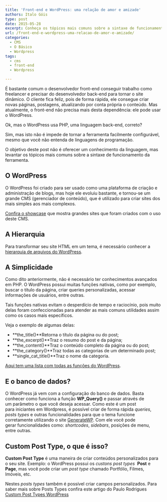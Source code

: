 ```yaml
---
title: 'Front-end e WordPress: uma relação de amor e amizade'
authors: Italo Góis
type: post
date: 2015-05-28
excerpt: Conheça os tópicos mais comuns sobre a sintaxe de funcionamento do Wordpress, o CMS que ajuda desenvolvedores front-end a criarem sites mesmo sem o conhecimento de linguagens de programação.
url: /front-end-e-wordpress-uma-relacao-de-amor-e-amizade/
categories:
  - CMS
  - O Básico
  - Wordpress
tags:
  - cms
  - front-end
  - Wordpress

---
```

É&nbsp;bastante comum o&nbsp;desenvolvedor front-end conseguir trabalho como freelancer e precisar do desenvolvedor back-end para tornar&nbsp;o site dinâmico. O&nbsp;cliente fica&nbsp;feliz,&nbsp;pois de forma rápida, ele consegue criar novas páginas, postagens, atualizando por conta própria o conteúdo. Mas atualmente, o&nbsp;front-end não precisa mais desta dependência:&nbsp;ele pode usar o WordPress.

Ok, mas o WordPress usa PHP, uma&nbsp;linguagem back-end, correto?

Sim, mas isto não é impede de tornar a ferramenta facilmente configurável, mesmo que você não entenda de linguagens de programação.

O objetivo deste post não é oferecer&nbsp;um conhecimento da linguagem, mas levantar os tópicos mais comuns sobre a&nbsp;sintaxe de funcionamento da ferramenta.

## O WordPress

O WordPress foi criado para ser usado como uma plataforma de criação e administração de blogs, mas hoje ele evoluiu bastante,&nbsp;e&nbsp;tornou-se um grande CMS (gerenciador de conteúdo), que é utilizado para criar sites dos mais simples aos mais complexos.

<a href="https://wordpress.org/showcase/" target="_blank">Confira o showcase</a> que mostra grandes sites que foram criados com o uso deste CMS.

## A Hierarquia

Para transformar seu site HTML em um tema, é necessário conhecer a <a href="http://tableless.com.br/hierarquia-de-arquivos-do-wordpress/" target="_blank">hierarquia de arquivos do WordPress</a>.

## A Simplicidade

Como dito anteriormente, não é necessário ter conhecimentos avançados em PHP. O WordPress possui muitas funções nativas, como por exemplo, buscar&nbsp;o título da página, criar queries personalizadas, acessar informações de usuários, entre outras.

Tais funções nativas evitam o desperdício de tempo e raciocínio, pois muito delas foram confeccionadas para atender as mais comuns&nbsp;utilidades assim como os casos mais específicos.

Veja o exemplo de algumas delas:

  * **the_title()**Retorna o título da página ou do post;
  * **the_excerpt()**Traz o resumo do post e da página;
  * **the_content()**Traz o conteúdo completo da página ou do post;
  * **the_category()**Traz todas as categorias de um determinado post;
  * **single\_cat\_title()**Traz o nome da categoria.

[Aqui tem&nbsp;uma lista com todas as funções do WordPress][1].

## E o banco de dados?

O WordPress já vem com a configuração do banco de dados.&nbsp;Basta conhecer como funciona a função **WP_Query()** e passar através de um&nbsp;parâmetro o que você deseja&nbsp;acessar.&nbsp;Como este é um post para&nbsp;iniciantes&nbsp;em&nbsp;Wordpress, é possível criar de forma rápida _queries_, _posts types_ e outras funcionalidades para que o tema funcione corretamente utilizando&nbsp;o site [GenerateWP][2]. Com ele você pode gerar&nbsp;funcionalidades como: _shortcodes_, _sidebars_, posições de menu, entre outras.

## Custom Post Type, o que é isso?

**Custom Post Type** é uma maneira de criar conteúdos personalizados para o seu site. Exemplo: o WordPress possui os _custons&nbsp;post types &nbsp;_**Post** e **Page**, mas você pode criar um _post type_ chamado Portfólio, Filmes, Imóveis, etc.

Nestes _posts types_ também é possível criar campos personalizados. Para saber mais sobre Posts Types confira este artigo do Paulo Rodrigues [Custom Post Types WordPress][3]

 [1]: https://codex.wordpress.org/Function_Reference
 [2]: http://generatewp.com/
 [3]: http://tableless.com.br/custom-post-types-wordpress/